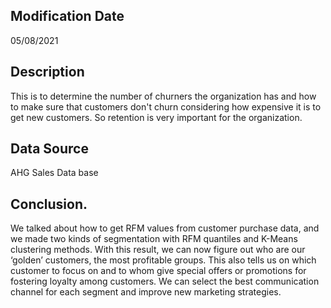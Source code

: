 ## Modification Date
05/08/2021

## Description
This is to determine the number of churners the organization has and how to make sure that customers don't churn considering how expensive it is to get new customers. So retention is very important for the organization.

## Data Source 

AHG Sales Data base

## Conclusion.
We talked about how to get RFM values from customer purchase data, and we made two kinds of segmentation with RFM quantiles and K-Means clustering methods. With this result, we can now figure out who are our ‘golden’ customers, the most profitable groups. This also tells us on which customer to focus on and to whom give special offers or promotions for fostering loyalty among customers. We can select the best communication channel for each segment and improve new marketing strategies.